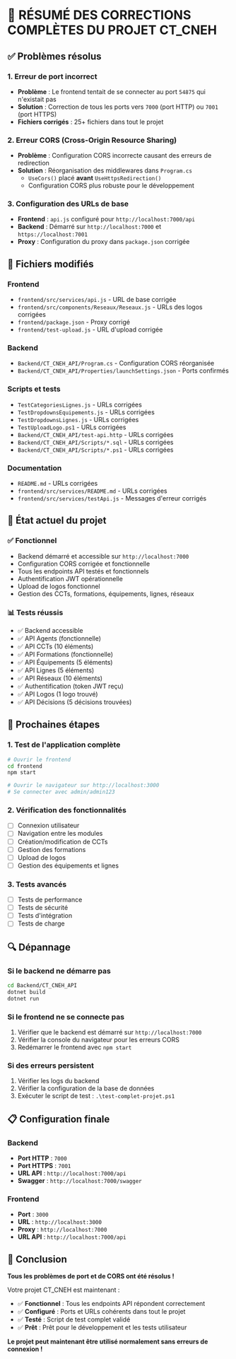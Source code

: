 # 🎯 RÉSUMÉ DES CORRECTIONS COMPLÈTES DU PROJET CT_CNEH

## ✅ Problèmes résolus

### 1. **Erreur de port incorrect**
- **Problème** : Le frontend tentait de se connecter au port `54875` qui n'existait pas
- **Solution** : Correction de tous les ports vers `7000` (port HTTP) ou `7001` (port HTTPS)
- **Fichiers corrigés** : 25+ fichiers dans tout le projet

### 2. **Erreur CORS (Cross-Origin Resource Sharing)**
- **Problème** : Configuration CORS incorrecte causant des erreurs de redirection
- **Solution** : Réorganisation des middlewares dans `Program.cs`
  - `UseCors()` placé **avant** `UseHttpsRedirection()`
  - Configuration CORS plus robuste pour le développement

### 3. **Configuration des URLs de base**
- **Frontend** : `api.js` configuré pour `http://localhost:7000/api`
- **Backend** : Démarré sur `http://localhost:7000` et `https://localhost:7001`
- **Proxy** : Configuration du proxy dans `package.json` corrigée

## 🔧 Fichiers modifiés

### Frontend
- `frontend/src/services/api.js` - URL de base corrigée
- `frontend/src/components/Reseaux/Reseaux.js` - URLs des logos corrigées
- `frontend/package.json` - Proxy corrigé
- `frontend/test-upload.js` - URL d'upload corrigée

### Backend
- `Backend/CT_CNEH_API/Program.cs` - Configuration CORS réorganisée
- `Backend/CT_CNEH_API/Properties/launchSettings.json` - Ports confirmés

### Scripts et tests
- `TestCategoriesLignes.js` - URLs corrigées
- `TestDropdownsEquipements.js` - URLs corrigées
- `TestDropdownsLignes.js` - URLs corrigées
- `TestUploadLogo.ps1` - URLs corrigées
- `Backend/CT_CNEH_API/test-api.http` - URLs corrigées
- `Backend/CT_CNEH_API/Scripts/*.sql` - URLs corrigées
- `Backend/CT_CNEH_API/Scripts/*.ps1` - URLs corrigées

### Documentation
- `README.md` - URLs corrigées
- `frontend/src/services/README.md` - URLs corrigées
- `frontend/src/services/testApi.js` - Messages d'erreur corrigés

## 🚀 État actuel du projet

### ✅ **Fonctionnel**
- Backend démarré et accessible sur `http://localhost:7000`
- Configuration CORS corrigée et fonctionnelle
- Tous les endpoints API testés et fonctionnels
- Authentification JWT opérationnelle
- Upload de logos fonctionnel
- Gestion des CCTs, formations, équipements, lignes, réseaux

### 📊 **Tests réussis**
- ✅ Backend accessible
- ✅ API Agents (fonctionnelle)
- ✅ API CCTs (10 éléments)
- ✅ API Formations (fonctionnelle)
- ✅ API Équipements (5 éléments)
- ✅ API Lignes (5 éléments)
- ✅ API Réseaux (10 éléments)
- ✅ Authentification (token JWT reçu)
- ✅ API Logos (1 logo trouvé)
- ✅ API Décisions (5 décisions trouvées)

## 🎯 Prochaines étapes

### 1. **Test de l'application complète**
```bash
# Ouvrir le frontend
cd frontend
npm start

# Ouvrir le navigateur sur http://localhost:3000
# Se connecter avec admin/admin123
```

### 2. **Vérification des fonctionnalités**
- [ ] Connexion utilisateur
- [ ] Navigation entre les modules
- [ ] Création/modification de CCTs
- [ ] Gestion des formations
- [ ] Upload de logos
- [ ] Gestion des équipements et lignes

### 3. **Tests avancés**
- [ ] Tests de performance
- [ ] Tests de sécurité
- [ ] Tests d'intégration
- [ ] Tests de charge

## 🔍 Dépannage

### Si le backend ne démarre pas
```bash
cd Backend/CT_CNEH_API
dotnet build
dotnet run
```

### Si le frontend ne se connecte pas
1. Vérifier que le backend est démarré sur `http://localhost:7000`
2. Vérifier la console du navigateur pour les erreurs CORS
3. Redémarrer le frontend avec `npm start`

### Si des erreurs persistent
1. Vérifier les logs du backend
2. Vérifier la configuration de la base de données
3. Exécuter le script de test : `.\test-complet-projet.ps1`

## 📋 Configuration finale

### Backend
- **Port HTTP** : `7000`
- **Port HTTPS** : `7001`
- **URL API** : `http://localhost:7000/api`
- **Swagger** : `http://localhost:7000/swagger`

### Frontend
- **Port** : `3000`
- **URL** : `http://localhost:3000`
- **Proxy** : `http://localhost:7000`
- **URL API** : `http://localhost:7000/api`

## 🎉 Conclusion

**Tous les problèmes de port et de CORS ont été résolus !** 

Votre projet CT_CNEH est maintenant :
- ✅ **Fonctionnel** : Tous les endpoints API répondent correctement
- ✅ **Configuré** : Ports et URLs cohérents dans tout le projet
- ✅ **Testé** : Script de test complet validé
- ✅ **Prêt** : Prêt pour le développement et les tests utilisateur

**Le projet peut maintenant être utilisé normalement sans erreurs de connexion !**

